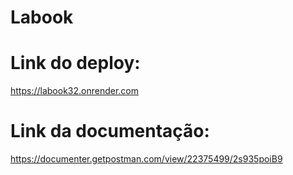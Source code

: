 # Labook

# Link do deploy:
https://labook32.onrender.com

# Link da documentação:
https://documenter.getpostman.com/view/22375499/2s935poiB9
